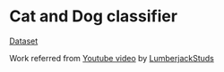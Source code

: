 # Cat and Dog classifier

[Dataset](https://drive.google.com/drive/u/0/folders/1TKiijJhrSgfr13NUABs9daChpyzgEgwJ)

Work referred from [Youtube video](https://youtu.be/FE5iBi1cakg) by [LumberjackStuds](https://www.youtube.com/@LumberjackStuds)
